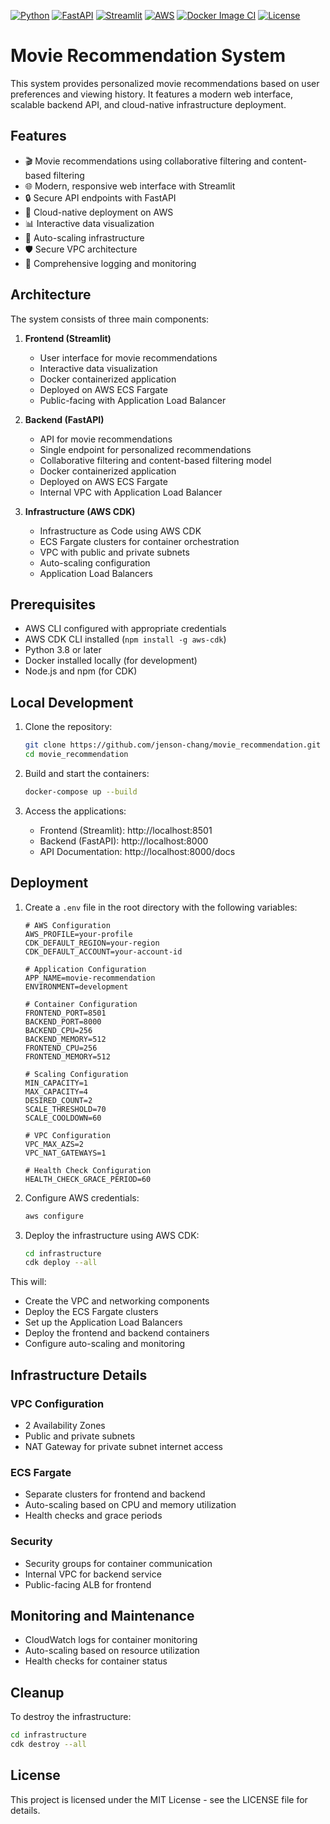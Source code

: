 [![Python](https://img.shields.io/badge/python-3.8+-blue.svg)](https://www.python.org/downloads/)
[![FastAPI](https://img.shields.io/badge/FastAPI-0.68.0+-green.svg)](https://fastapi.tiangolo.com/)
[![Streamlit](https://img.shields.io/badge/Streamlit-1.0.0+-red.svg)](https://streamlit.io/)
[![AWS](https://img.shields.io/badge/AWS-CDK-blue.svg)](https://aws.amazon.com/cdk/)
[![Docker Image CI](https://github.com/jenson-chang/movie_recommendation/actions/workflows/docker-publish.yml/badge.svg)](https://github.com/jenson-chang/movie_recommendation/actions/workflows/docker-publish.yml)
[![License](https://img.shields.io/badge/license-MIT-green.svg)](LICENSE)

# Movie Recommendation System
This system provides personalized movie recommendations based on user preferences and viewing history. It features a modern web interface, scalable backend API, and cloud-native infrastructure deployment.

## Features

- 🎬 Movie recommendations using collaborative filtering and content-based filtering
- 🌐 Modern, responsive web interface with Streamlit
- 🔒 Secure API endpoints with FastAPI
- 🚀 Cloud-native deployment on AWS
- 📊 Interactive data visualization
- 🔄 Auto-scaling infrastructure
- 🛡️ Secure VPC architecture
- 📝 Comprehensive logging and monitoring

## Architecture

The system consists of three main components:

1. **Frontend (Streamlit)**
   - User interface for movie recommendations
   - Interactive data visualization
   - Docker containerized application
   - Deployed on AWS ECS Fargate
   - Public-facing with Application Load Balancer

2. **Backend (FastAPI)**
   - API for movie recommendations
   - Single endpoint for personalized recommendations
   - Collaborative filtering and content-based filtering model
   - Docker containerized application
   - Deployed on AWS ECS Fargate
   - Internal VPC with Application Load Balancer

3. **Infrastructure (AWS CDK)**
   - Infrastructure as Code using AWS CDK
   - ECS Fargate clusters for container orchestration
   - VPC with public and private subnets
   - Auto-scaling configuration
   - Application Load Balancers

## Prerequisites

- AWS CLI configured with appropriate credentials
- AWS CDK CLI installed (`npm install -g aws-cdk`)
- Python 3.8 or later
- Docker installed locally (for development)
- Node.js and npm (for CDK)

## Local Development

1. Clone the repository:
   ```bash
   git clone https://github.com/jenson-chang/movie_recommendation.git
   cd movie_recommendation
   ```

2. Build and start the containers:
   ```bash
   docker-compose up --build
   ```

3. Access the applications:
   - Frontend (Streamlit): http://localhost:8501
   - Backend (FastAPI): http://localhost:8000
   - API Documentation: http://localhost:8000/docs

## Deployment
1. Create a `.env` file in the root directory with the following variables:

   ```env
   # AWS Configuration
   AWS_PROFILE=your-profile
   CDK_DEFAULT_REGION=your-region
   CDK_DEFAULT_ACCOUNT=your-account-id
   
   # Application Configuration
   APP_NAME=movie-recommendation
   ENVIRONMENT=development
   
   # Container Configuration
   FRONTEND_PORT=8501
   BACKEND_PORT=8000
   BACKEND_CPU=256
   BACKEND_MEMORY=512
   FRONTEND_CPU=256
   FRONTEND_MEMORY=512
   
   # Scaling Configuration
   MIN_CAPACITY=1
   MAX_CAPACITY=4
   DESIRED_COUNT=2
   SCALE_THRESHOLD=70
   SCALE_COOLDOWN=60
   
   # VPC Configuration
   VPC_MAX_AZS=2
   VPC_NAT_GATEWAYS=1
   
   # Health Check Configuration
   HEALTH_CHECK_GRACE_PERIOD=60
   ```

2. Configure AWS credentials:
   ```bash
   aws configure
   ```

3. Deploy the infrastructure using AWS CDK:
   ```bash
   cd infrastructure
   cdk deploy --all
   ```

This will:
- Create the VPC and networking components
- Deploy the ECS Fargate clusters
- Set up the Application Load Balancers
- Deploy the frontend and backend containers
- Configure auto-scaling and monitoring

## Infrastructure Details

### VPC Configuration
- 2 Availability Zones
- Public and private subnets
- NAT Gateway for private subnet internet access

### ECS Fargate
- Separate clusters for frontend and backend
- Auto-scaling based on CPU and memory utilization
- Health checks and grace periods

### Security
- Security groups for container communication
- Internal VPC for backend service
- Public-facing ALB for frontend

## Monitoring and Maintenance

- CloudWatch logs for container monitoring
- Auto-scaling based on resource utilization
- Health checks for container status

## Cleanup

To destroy the infrastructure:
```bash
cd infrastructure
cdk destroy --all
```

## License

This project is licensed under the MIT License - see the LICENSE file for details.
